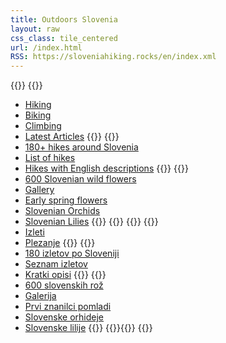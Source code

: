 ```yaml
---
title: Outdoors Slovenia
layout: raw
css_class: tile_centered
url: /index.html
RSS: https://sloveniahiking.rocks/en/index.xml
---
```

{{<tile-column>}}
{{<tile title="Outdoor Activities" image="/images/climbing-vrsic.jpg">}}
* [Hiking](/en/hikes)
* [Biking](/en/biking)
* [Climbing](/en/climbing)
* [Latest Articles](/en/top)
{{</tile>}}
{{<tile title="Hiking in Slovenia" image="/hikes/debelapec/M_1_0145.jpg">}}
* [180+ hikes around Slovenia](/en/hikes)
* [List of hikes](/en/hikes-list/list/)
* [Hikes with English descriptions](/en/hikes-list/list-photos/)
{{</tile>}}
{{<tile title="Wild Flowers" image="/flowers/senecioabrotanifolius/M_7_1744.JPG">}}
* [600 Slovenian wild flowers](/en/flowers/)
* [Gallery](/en/flowers/list.html)
* [Early spring flowers](/en/flowers/early-spring/)
* [Slovenian Orchids](/en/flowers/family/orchidaceae/)
* [Slovenian Lilies](/en/flowers/genus/lilium/)
{{</tile>}}
{{</tile-column>}}
{{<tile-column>}}
{{<tile title="Pojdimo v naravo" image="/images/climbing-greben.jpg">}}
* [Izleti](/hikes/)
* [Plezanje](https://www.plezanje.net/)
{{</tile>}}
{{<tile title="Izleti po Sloveniji" image="/hikes/kovk/budanje/M_0_00679.JPG">}}
* [180 izletov po Sloveniji](/hikes)
* [Seznam izletov](/hikes-list/list/)
* [Kratki opisi](/hikes-list/list-photos/)
{{</tile>}}
{{<tile title="Slovenske rože" image="/flowers/astrantiabavarica/M_007072201.JPG">}}
* [600 slovenskih rož](/flowers/)
* [Galerija](/flowers/list.html)
* [Prvi znanilci pomladi](/flowers/early-spring/)
* [Slovenske orhideje](/flowers/family/orchidaceae/)
* [Slovenske lilije](/flowers/genus/lilium/)
{{</tile>}}
{{<tile empty="1">}}{{</tile>}}
{{</tile-column>}}
